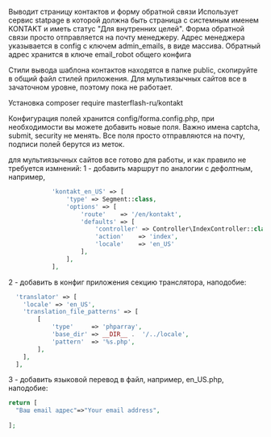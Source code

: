 Выводит страницу контактов и форму обратной связи
Использует сервис statpage в которой должна быть страница с системным именем KONTAKT и иметь статус "Для внутренних целей".
Форма обратной связи просто отправляется на почту менеджеру. Адрес менеджера указывается в config  с ключем admin_emails, в виде массива.
Обратный адрес хранится в ключе email_robot общего конфига

Стили вывода шаблона контактов находятся в папке public, скопируйте в общий файл стилей приложения.
Для мультиязычных сайтов все в зачаточном уровне, поэтому пока не работает.

Установка
composer require masterflash-ru/kontakt

Конфигурация полей хранится config/forma.config.php, при необходимости вы можете добавить новые поля. Важно имена captcha, submit, security не менять.
Все поля просто отправляются на почту, подписи полей берутся из меток.


для мультиязычных сайтов все готово для работы, и как правило не требуется измнений:
1 - добавить маршрут по аналогии с дефолтным, например,
```php
            'kontakt_en_US' => [
                'type' => Segment::class,
                'options' => [
                    'route'    => '/en/kontakt',
                    'defaults' => [
                        'controller' => Controller\IndexController::class,
                        'action'    => 'index',
                        'locale'    => 'en_US'
                    ],
                ],
            ],
```
2 - добавить в конфиг приложения секцию транслятора, наподобие:
```php
  'translator' => [
    'locale' => 'en_US',
    'translation_file_patterns' => [
        [
            'type'     => 'phparray',
            'base_dir' => __DIR__ .  '/../locale',
            'pattern'  => '%s.php',
        ],
    ],
  ],
```
3 - добавить языковой перевод в файл, например, en_US.php, наподобие:
```php
return [
  "Ваш email адрес"=>"Your email address",
  
];
```
